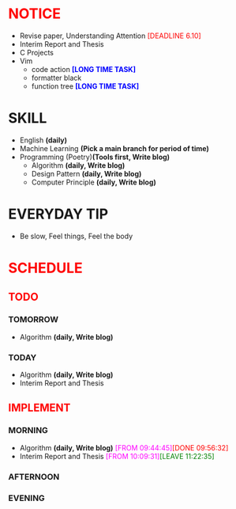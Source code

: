 # <font color=red>NOTICE</font>

- Revise paper, Understanding Attention <font color=red>[DEADLINE 6.10]</font>
- Interim Report and Thesis
- C Projects
- Vim
  - code action <font color=blue>**[LONG TIME TASK]**</font>
  - formatter black
  - function tree <font color=blue>**[LONG TIME TASK]**</font>

# SKILL

- English **(daily)**
- Machine Learning **(Pick a main branch for period of time)**
- Programming (Poetry)**(Tools first, Write blog)**
  - Algorithm **(daily, Write blog)**
  - Design Pattern **(daily, Write blog)**
  - Computer Principle **(daily, Write blog)**

# EVERYDAY TIP

- Be slow, Feel things, Feel the body

# <font color=red>SCHEDULE</font>

## <font color=red>TODO</font>

### TOMORROW

- Algorithm **(daily, Write blog)**

### TODAY

- Algorithm **(daily, Write blog)**
- Interim Report and Thesis

## <font color=red>IMPLEMENT</font>

### MORNING

- Algorithm **(daily, Write blog)** <font color=magenta>[FROM
  09:44:45]</font><font color=red>[DONE 09:56:32]</font>
- Interim Report and Thesis <font color=magenta>[FROM
  10:09:31]</font><font color=green>[LEAVE 11:22:35]</font>

### AFTERNOON

### EVENING
